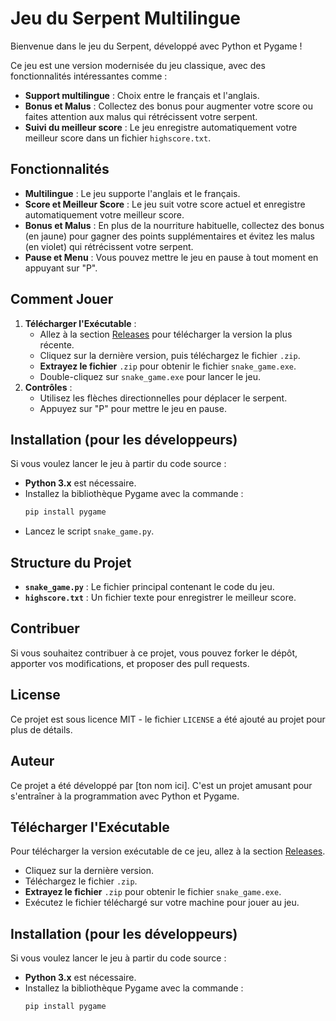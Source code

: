 # Jeu du Serpent Multilingue

Bienvenue dans le jeu du Serpent, développé avec Python et Pygame !

Ce jeu est une version modernisée du jeu classique, avec des fonctionnalités intéressantes comme :
- **Support multilingue** : Choix entre le français et l'anglais.
- **Bonus et Malus** : Collectez des bonus pour augmenter votre score ou faites attention aux malus qui rétrécissent votre serpent.
- **Suivi du meilleur score** : Le jeu enregistre automatiquement votre meilleur score dans un fichier `highscore.txt`.

## Fonctionnalités
- **Multilingue** : Le jeu supporte l'anglais et le français.
- **Score et Meilleur Score** : Le jeu suit votre score actuel et enregistre automatiquement votre meilleur score.
- **Bonus et Malus** : En plus de la nourriture habituelle, collectez des bonus (en jaune) pour gagner des points supplémentaires et évitez les malus (en violet) qui rétrécissent votre serpent.
- **Pause et Menu** : Vous pouvez mettre le jeu en pause à tout moment en appuyant sur "P".

## Comment Jouer
1. **Télécharger l'Exécutable** :
   - Allez à la section [Releases](https://github.com/clemence95/Snake_game/releases/tag/v1.0) pour télécharger la version la plus récente.
   - Cliquez sur la dernière version, puis téléchargez le fichier `.zip`.
   - **Extrayez le fichier** `.zip` pour obtenir le fichier `snake_game.exe`.
   - Double-cliquez sur `snake_game.exe` pour lancer le jeu.
2. **Contrôles** :
   - Utilisez les flèches directionnelles pour déplacer le serpent.
   - Appuyez sur "P" pour mettre le jeu en pause.

## Installation (pour les développeurs)
Si vous voulez lancer le jeu à partir du code source :
- **Python 3.x** est nécessaire.
- Installez la bibliothèque Pygame avec la commande :
  ```sh
  pip install pygame
  ```
- Lancez le script `snake_game.py`.

## Structure du Projet
- **`snake_game.py`** : Le fichier principal contenant le code du jeu.
- **`highscore.txt`** : Un fichier texte pour enregistrer le meilleur score.

## Contribuer
Si vous souhaitez contribuer à ce projet, vous pouvez forker le dépôt, apporter vos modifications, et proposer des pull requests.

## License
Ce projet est sous licence MIT - le fichier `LICENSE` a été ajouté au projet pour plus de détails.

## Auteur
Ce projet a été développé par [ton nom ici]. C'est un projet amusant pour s'entraîner à la programmation avec Python et Pygame.

## Télécharger l'Exécutable
Pour télécharger la version exécutable de ce jeu, allez à la section [Releases](https://github.com/clemence95/Mes-Projets/releases).

- Cliquez sur la dernière version.
- Téléchargez le fichier `.zip`.
- **Extrayez le fichier** `.zip` pour obtenir le fichier `snake_game.exe`.
- Exécutez le fichier téléchargé sur votre machine pour jouer au jeu.

## Installation (pour les développeurs)
Si vous voulez lancer le jeu à partir du code source :
- **Python 3.x** est nécessaire.
- Installez la bibliothèque Pygame avec la commande :
  ```sh
  pip install pygame
